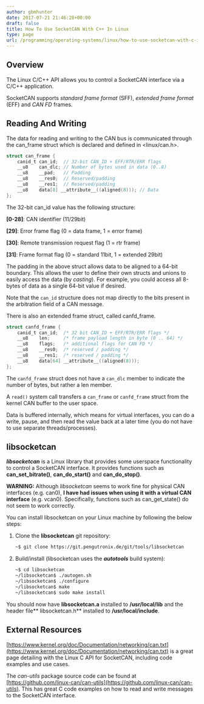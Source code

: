```yaml
---
author: gbmhunter
date: 2017-07-21 21:46:28+00:00
draft: false
title: How To Use SocketCAN With C++ In Linux
type: page
url: /programming/operating-systems/linux/how-to-use-socketcan-with-c-in-linux
---
```


## Overview

The Linux C/C++ API allows you to control a SocketCAN interface via a C/C++ application.

SocketCAN supports _standard frame format_ (SFF), _extended frame format_ (EFF) and _CAN FD_ frames.

## Reading And Writing

The data for reading and writing to the CAN bus is communicated through the can_frame struct which is declared and defined in <linux/can.h>.

```c
struct can_frame {
    canid_t can_id;  // 32-bit CAN_ID + EFF/RTR/ERR flags
    __u8    can_dlc; // Number of bytes used in data (0..8)
    __u8    __pad;   // Padding
    __u8    __res0;  // Reserved/padding
    __u8    __res1;  // Reserved/padding
    __u8    data[8] __attribute__((aligned(8))); // Data
};
```

The 32-bit can_id value has the following structure:

**[0-28]**: CAN identifier (11/29bit)  

 **[29]**: Error frame flag (0 = data frame, 1 = error frame)  

 **[30]**: Remote transmission request flag (1 = rtr frame)  

 **[31]**: Frame format flag (0 = standard 11bit, 1 = extended 29bit)

The padding in the above struct allows data to be aligned to a 64-bit boundary. This allows the user to define their own structs and unions to easily access the data (by _casting_). For example, you could access all 8-bytes of data as a single 64-bit value if desired.


Note that the `can_id` structure does not map directly to the bits present in the arbitration field of a CAN message.

There is also an extended frame struct, called canfd_frame.

```c    
struct canfd_frame {
    canid_t can_id;  /* 32 bit CAN_ID + EFF/RTR/ERR flags */
    __u8    len;     /* frame payload length in byte (0 .. 64) */
    __u8    flags;   /* additional flags for CAN FD */
    __u8    __res0;  /* reserved / padding */
    __u8    __res1;  /* reserved / padding */
    __u8    data[64] __attribute__((aligned(8)));
};
```

The `canfd_frame` struct does not have a `can_dlc` member to indicate the number of bytes, but rather a len member.

A `read()` system call transfers a `can_frame` or `canfd_frame` struct from the kernel CAN buffer to the user space.

Data is buffered internally, which means for virtual interfaces, you can do a write, pause, and then read the value back at a later time (you do not have to use separate threads/processes).

## libsocketcan

_**libsocketcan**_ is a Linux library that provides some userspace functionality to control a SocketCAN interface. It provides functions such as **can_set_bitrate()**, **can_do_start()** and **can_do_stop()**.

**WARNING:** Although _libsocketcan_ seems to work fine for physical CAN interfaces (e.g. can0), **I have had issues when using it with a virtual CAN interface** (e.g. vcan0). Specifically, functions such as can_get_state() do not seem to work correctly.

You can install libsocketcan on your Linux machine by following the below steps:

1. Clone the **libsocketcan** git repository:  

    ```sh    
    ~$ git clone https://git.pengutronix.de/git/tools/libsocketcan
    ```

2. Build/install (libsocketcan uses the **_autotools_** build system):

    ```sh    
    ~$ cd libsocketcan
    ~/libsocketcan$ ./autogen.sh
    ~/libsocketcan$ ./configure
    ~/libsocketcan$ make
    ~/libsocketcan$ sudo make install
    ```

You should now have **libsocketcan.a** installed to **/usr/local/lib** and the header file** libsocketcan.h** installed to **/usr/local/include**.

## External Resources

[https://www.kernel.org/doc/Documentation/networking/can.txt](https://www.kernel.org/doc/Documentation/networking/can.txt) is a great page detailing with the Linux C API for SocketCAN, including code examples and use cases.

The _can-utils_ package source code can be found at [https://github.com/linux-can/can-utils](https://github.com/linux-can/can-utils). This has great C code examples on how to read and write messages to the SocketCAN interface.
